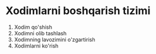 # Xodimlarni boshqarish tizimi

1. Xodim qo'shish
2. Xodimni olib tashlash
3. Xodimning lavozimini o'zgartirish
4. Xodimlarni ko'rish